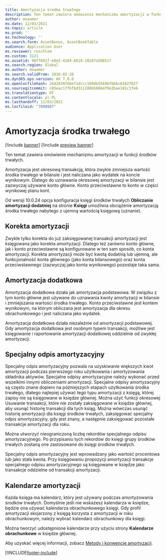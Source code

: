 ```yaml
---
title: Amortyzacja środka trwałego
description: Ten temat zawiera omówienie mechanizmu amortyzacji w funkcji środków trwałych.
author: moaamer
ms.date: 12/03/2021
ms.topic: article
ms.prod: ''
ms.technology: ''
ms.search.form: AssetBonus, AssetBookTable
audience: Application User
ms.reviewer: roschlom
ms.custom: 3121
ms.assetid: 98ff891f-e0e2-4184-b618-28107a50851f
ms.search.region: Global
ms.author: moaamer
ms.search.validFrom: 2016-02-28
ms.dyn365.ops.version: AX 7.0.0
ms.openlocfilehash: 2442830766ef1dccc109db5569bfbbbc8182f027
ms.sourcegitcommit: c85eac17fbfbd311288b50664f9e2bae101c1fe6
ms.translationtype: HT
ms.contentlocale: pl-PL
ms.lasthandoff: 12/03/2021
ms.locfileid: "7890987"
---
```

# <a name="fixed-asset-depreciation"></a>Amortyzacja środka trwałego

[!include [banner](../includes/banner.md)]
[!include [preview banner](../includes/preview-banner.md)]

Ten temat zawiera omówienie mechanizmu amortyzacji w funkcji środków trwałych.

Amortyzacja jest okresową transakcją, która zwykle zmniejsza wartość środka trwałego w bilansie i jest naliczana jako wydatek na koncie wynikowym. Dlatego do uznawania okresowej amortyzacji w bilansie jest zazwyczaj używane konto główne. Konto przeciwstawne to konto w części wynikowej planu kont.

Od wersji 10.0.24 opcja konfiguracja księgi środków trwałych **Obliczanie amortyzacji dodatniej** na stronie **Księgi** umożliwia obciążenie amortyzacją środka trwałego nabytego z ujemną wartością księgową (uznanie).

## <a name="depreciation-adjustment"></a>Korekta amortyzacji
Zwykle tylko korekta do już zaksięgowanej transakcji amortyzacji jest księgowana jako korekta amortyzacji. Dlatego też zarówno konto główne, jak i konto przeciwstawne są konfigurowane w ten sam sposób, co konta amortyzacji. Korekta amortyzacji może być kwotą dodatnią lub ujemną, ale funkcjonalność konta głównego (jako konta bilansowego) oraz konta przeciwstawnego (zazwyczaj jako konta wynikowego) pozostaje taka sama.

## <a name="extraordinary-depreciation"></a>Amortyzacja dodatkowa
Amortyzacja dodatkowa działa jak amortyzacja podstawowa. W związku z tym konto główne jest używane do uznawania kwoty amortyzacji w bilansie i zmniejszania wartości środka trwałego. Konto przeciwstawne jest kontem wynikowym, na którym obliczana jest amortyzacja dla okresu obrachunkowego i jest naliczana jako wydatek. 

Amortyzacja dodatkowa działa niezależnie od amortyzacji podstawowej. Gdy amortyzacja dodatkowa jest osobnym typem transakcji, możliwe jest księgowanie i raportowanie amortyzacji dodatkowej oddzielnie od zwykłej amortyzacji.

## <a name="special-depreciation-allowance"></a>Specjalny odpis amortyzacyjny
Specjalny odpis amortyzacyjny pozwala na uzyskiwanie większych kwot amortyzacji podczas pierwszego roku użytkowania i amortyzowania składnika aktywów. Specjalne odpisy amortyzacyjne należy wykonać przed wszelkimi innymi obliczeniami amortyzacji. Specjalne odpisy amortyzacyjny są często znane dopiero na późniejszych etapach użytkowania środka trwałego, dlatego najlepiej używać tego typu amortyzacji z księgą, której zapisy nie są księgowane w księdze głównej. Można użyć funkcji okresowej Usuwanie transakcji, które nie zostały zaksięgowane w księdze głównej, aby usunąć historię transakcji dla tych ksiąg. Można wówczas usunąć historię amortyzacji dla księgi środków trwałych, zaksięgować specjalny odpis amortyzacyjny, gdy jest znany, a następnie zaksięgować pozostałe transakcje amortyzacji dla roku. 

Można utworzyć nieograniczoną liczbę rekordów specjalnego odpisu amortyzacyjnego. Po przypisaniu tych rekordów do księgi grupy środków trwałych zostaną one zastosowane do księgi środków trwałych. 

Specjalny odpis amortyzacyjny jest wprowadzany jako wartość procentowa lub jako stała kwota. Przy księgowaniu propozycji amortyzacji transakcje specjalnego odpisu amortyzacyjnego są księgowane w księdze jako transakcje oddzielne od transakcji amortyzacji.

## <a name="depreciation-calendars"></a> Kalendarze amortyzacji
Każda księga ma kalendarz, który jest używany podczas amortyzowania środków trwałych. Domyślnie jeśli nie wskażesz kalendarza w księdze, będzie ona używać kalendarza obrachunkowego księgi. Gdy profil amortyzacji skojarzony z księgą korzysta z amortyzacji w roku obrachunkowym, należy wybrać kalendarz obrachunkowy dla księgi. 

Można tworzyć udostępnione kalendarze przy użyciu strony **Kalendarze obrachunkowe** w księdze głównej.

Aby uzyskać więcej informacji, zobacz [Metody i konwencje amortyzacji](depreciation-methods-conventions.md).





[!INCLUDE[footer-include](../../includes/footer-banner.md)]
